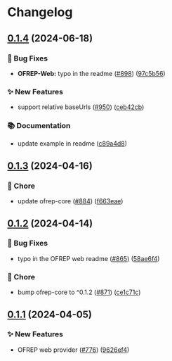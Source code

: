 # Changelog

## [0.1.4](https://github.com/open-feature/js-sdk-contrib/compare/ofrep-web-provider-v0.1.3...ofrep-web-provider-v0.1.4) (2024-06-18)


### 🐛 Bug Fixes

* **OFREP-Web:** typo in the readme ([#898](https://github.com/open-feature/js-sdk-contrib/issues/898)) ([97c5b56](https://github.com/open-feature/js-sdk-contrib/commit/97c5b56a4f12a5c8ef6a0b7f2127fd3c807e7485))


### ✨ New Features

* support relative baseUrls ([#950](https://github.com/open-feature/js-sdk-contrib/issues/950)) ([ceb42cb](https://github.com/open-feature/js-sdk-contrib/commit/ceb42cb335518963a3ca5d21f15f9b439c481f2f))


### 📚 Documentation

* update example in readme ([c89a4d8](https://github.com/open-feature/js-sdk-contrib/commit/c89a4d803928ded1410ef5396832e088d69bf572))

## [0.1.3](https://github.com/open-feature/js-sdk-contrib/compare/ofrep-web-provider-v0.1.2...ofrep-web-provider-v0.1.3) (2024-04-16)


### 🧹 Chore

* update ofrep-core ([#884](https://github.com/open-feature/js-sdk-contrib/issues/884)) ([f663eae](https://github.com/open-feature/js-sdk-contrib/commit/f663eae89fb75628e965eec775d0fccb354e494c))

## [0.1.2](https://github.com/open-feature/js-sdk-contrib/compare/ofrep-web-provider-v0.1.1...ofrep-web-provider-v0.1.2) (2024-04-14)


### 🐛 Bug Fixes

* typo in the OFREP web readme ([#865](https://github.com/open-feature/js-sdk-contrib/issues/865)) ([58ae6f4](https://github.com/open-feature/js-sdk-contrib/commit/58ae6f409c7445d7d3acf05cc078a64dfe567b32))


### 🧹 Chore

* bump ofrep-core to ^0.1.2 ([#871](https://github.com/open-feature/js-sdk-contrib/issues/871)) ([ce1c71c](https://github.com/open-feature/js-sdk-contrib/commit/ce1c71c4a8b44e4d1354b455793b25088d43982e))

## [0.1.1](https://github.com/open-feature/js-sdk-contrib/compare/ofrep-web-provider-v0.1.0...ofrep-web-provider-v0.1.1) (2024-04-05)


### ✨ New Features

* OFREP web provider ([#776](https://github.com/open-feature/js-sdk-contrib/issues/776)) ([9626ef4](https://github.com/open-feature/js-sdk-contrib/commit/9626ef43ae8f5252219b3a9bff51b83c4c5e6230))
